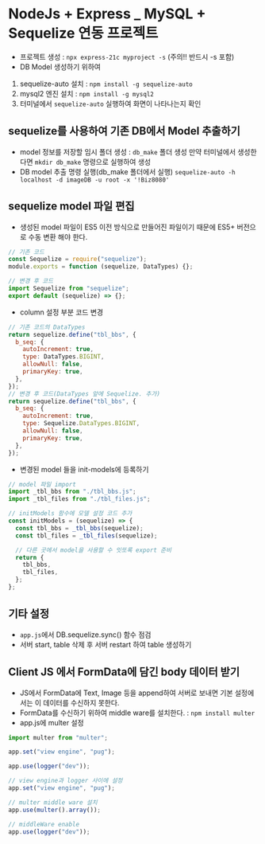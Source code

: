 # NodeJs + Express \_ MySQL + Sequelize 연동 프로젝트

- 프로젝트 생성 : `npx express-21c myproject -s` (주의!! 반드시 -s 포함)
- DB Model 생성하기 위하여

1. sequelize-auto 설치 : `npm install -g sequelize-auto`
2. mysql2 엔진 설치 : `npm install -g mysql2`
3. 터미널에서 `sequelize-auto` 실행하여 화면이 나타나는지 확인

## sequelize를 사용하여 기존 DB에서 Model 추출하기

- model 정보를 저장할 임시 폴더 생성 : `db_make` 폴더 생성
  만약 터미널에서 생성한다면 `mkdir db_make` 명령으로 실행하여 생성
- DB model 추출 명령 실행(db_make 폴더에서 실행)
  `sequelize-auto -h localhost -d imageDB -u root -x '!Biz8080'`

## sequelize model 파일 편집

- 생성된 model 파일이 ES5 이전 방식으로 만들어진 파일이기 때문에 ES5+ 버전으로 수동 변환 해야 한다.

```js
// 기존 코드
const Sequelize = require("sequelize");
module.exports = function (sequelize, DataTypes) {};

// 변경 후 코드
import Sequelize from "sequelize";
export default (sequelize) => {};
```

- column 설정 부분 코드 변경

```js
// 기존 코드의 DataTypes
return sequelize.define("tbl_bbs", {
  b_seq: {
    autoIncrement: true,
    type: DataTypes.BIGINT,
    allowNull: false,
    primaryKey: true,
  },
});
// 변경 후 코드(DataTypes 앞에 Sequelize. 추가)
return sequelize.define("tbl_bbs", {
  b_seq: {
    autoIncrement: true,
    type: Sequelize.DataTypes.BIGINT,
    allowNull: false,
    primaryKey: true,
  },
});
```

- 변경된 model 들을 init-models에 등록하기

```js
// model 파일 import
import _tbl_bbs from "./tbl_bbs.js";
import _tbl_files from "./tbl_files.js";

// initModels 함수에 모델 설정 코드 추가
const initModels = (sequelize) => {
  const tbl_bbs = _tbl_bbs(sequelize);
  const tbl_files = _tbl_files(sequelize);

  // 다른 곳에서 model을 사용할 수 잇또록 export 준비
  return {
    tbl_bbs,
    tbl_files,
  };
};
```

## 기타 설정

- `app.js`에서 DB.sequelize.sync() 함수 점검
- 서버 start, table 삭제 후 서버 restart 하여 table 생성하기

## Client JS 에서 FormData에 담긴 body 데이터 받기

- JS에서 FormData에 Text, Image 등을 append하여 서버로 보내면 기본 설정에서는 이 데이터를 수신하지 못한다.
- FormData를 수신하기 위하여 middle ware를 설치한다. : `npm install multer`
- app.js에 multer 설정

```js
import multer from "multer";

app.set("view engine", "pug");

app.use(logger("dev"));

// view engine과 logger 사이에 설정
app.set("view engine", "pug");

// multer middle ware 설치
app.use(multer().array());

// middleWare enable
app.use(logger("dev"));
```
